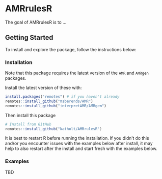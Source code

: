
<!-- README.md is generated from README.Rmd. Please edit that file -->

# AMRrulesR

<!-- badges: start -->
<!-- badges: end -->

The goal of AMRrulesR is to …

## Getting Started

To install and explore the package, follow the instructions below:

### Installation
Note that this package requires the latest version of the `AMR` and `AMRgen` packages.

Install the latest version of these with:
```r
install.packages("remotes") # if you haven't already
remotes::install_github("msberends/AMR")
remotes::install_github("interpretAMR/AMRgen")
```

Then install this package
```r
# Install from GitHub
remotes::install_github("katholt/AMRrulesR")
```

It is best to restart R before running the installation. If you didn't do this and/or you encounter issues with the examples below after install, it may help to also restart after the install and start fresh with the examples below.


### Examples
TBD
